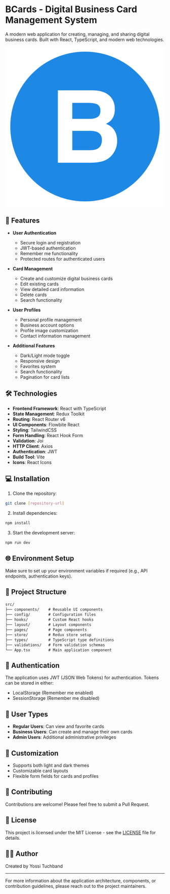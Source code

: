 # BCards - Digital Business Card Management System

A modern web application for creating, managing, and sharing digital business cards. Built with React, TypeScript, and modern web technologies.

![BCards Logo](./public/b-Icon.png)

## 🚀 Features

- **User Authentication**
  - Secure login and registration
  - JWT-based authentication
  - Remember me functionality
  - Protected routes for authenticated users

- **Card Management**
  - Create and customize digital business cards
  - Edit existing cards
  - View detailed card information
  - Delete cards
  - Search functionality

- **User Profiles**
  - Personal profile management
  - Business account options
  - Profile image customization
  - Contact information management

- **Additional Features**
  - Dark/Light mode toggle
  - Responsive design
  - Favorites system
  - Search functionality
  - Pagination for card lists

## 🛠️ Technologies

- **Frontend Framework**: React with TypeScript
- **State Management**: Redux Toolkit
- **Routing**: React Router v6
- **UI Components**: Flowbite React
- **Styling**: TailwindCSS
- **Form Handling**: React Hook Form
- **Validation**: Joi
- **HTTP Client**: Axios
- **Authentication**: JWT
- **Build Tool**: Vite
- **Icons**: React Icons

## 💻 Installation

1. Clone the repository:
```bash
git clone [repository-url]
```

2. Install dependencies:
```bash
npm install
```

3. Start the development server:
```bash
npm run dev
```

## 🌐 Environment Setup

Make sure to set up your environment variables if required (e.g., API endpoints, authentication keys).

## 📌 Project Structure

```
src/
├── components/    # Reusable UI components
├── config/        # Configuration files
├── hooks/         # Custom React hooks
├── layout/        # Layout components
├── pages/         # Page components
├── store/         # Redux store setup
├── types/         # TypeScript type definitions
├── validations/   # Form validation schemas
└── App.tsx        # Main application component
```

## 🔐 Authentication

The application uses JWT (JSON Web Tokens) for authentication. Tokens can be stored in either:
- LocalStorage (Remember me enabled)
- SessionStorage (Remember me disabled)

## 👥 User Types

- **Regular Users**: Can view and favorite cards
- **Business Users**: Can create and manage their own cards
- **Admin Users**: Additional administrative privileges

## 🎨 Customization

- Supports both light and dark themes
- Customizable card layouts
- Flexible form fields for cards and profiles

## 🤝 Contributing

Contributions are welcome! Please feel free to submit a Pull Request.

## 📝 License

This project is licensed under the MIT License - see the [LICENSE](LICENSE) file for details.

## 👨‍💻 Author

Created by Yossi Tuchband

---

For more information about the application architecture, components, or contribution guidelines, please reach out to the project maintainers.